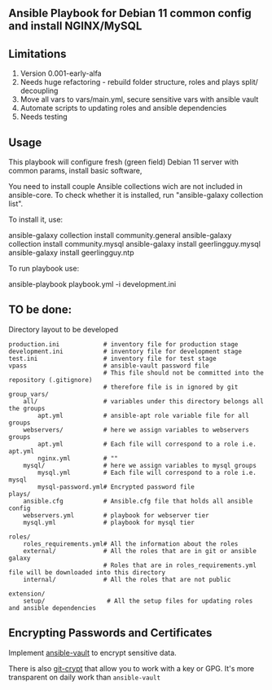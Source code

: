 ## Ansible Playbook for Debian 11 common config and install NGINX/MySQL

## Limitations

1.	Version 0.001-early-alfa
2. 	Needs huge refactoring - rebuild folder structure, roles and plays split/ decoupling
3. 	Move all vars to vars/main.yml, secure sensitive vars with ansible vault
4.  Automate scripts to updating roles and ansible dependencies
5. 	Needs testing 	

## Usage

This playbook will configure fresh (green field) Debian 11 server with common params, install basic software, 

You need to install couple Ansible collections wich are not included in ansible-core. To check whether it is installed, run "ansible-galaxy collection list".

To install it, use: 

ansible-galaxy collection install community.general
ansible-galaxy collection install community.mysql
ansible-galaxy install geerlingguy.mysql
ansible-galaxy install geerlingguy.ntp

To run playbook use:

ansible-playbook playbook.yml -i development.ini


## TO be done:
Directory layout to be developed

    production.ini            # inventory file for production stage
    development.ini           # inventory file for development stage
    test.ini                  # inventory file for test stage
    vpass                     # ansible-vault password file
                              # This file should not be committed into the repository (.gitignore)
                              # therefore file is in ignored by git
    group_vars/
        all/                  # variables under this directory belongs all the groups
            apt.yml           # ansible-apt role variable file for all groups
        webservers/           # here we assign variables to webservers groups
            apt.yml           # Each file will correspond to a role i.e. apt.yml
            nginx.yml         # ""
        mysql/           	  # here we assign variables to mysql groups
            mysql.yml    	  # Each file will correspond to a role i.e. mysql
            mysql-password.yml# Encrypted password file
    plays/
        ansible.cfg           # Ansible.cfg file that holds all ansible config
        webservers.yml        # playbook for webserver tier
        mysql.yml        	  # playbook for mysql tier

    roles/
        roles_requirements.yml# All the information about the roles
        external/             # All the roles that are in git or ansible galaxy
                              # Roles that are in roles_requirements.yml file will be downloaded into this directory
        internal/             # All the roles that are not public

    extension/
        setup/                 # All the setup files for updating roles and ansible dependencies


## Encrypting Passwords and Certificates
Implement [ansible-vault](http://docs.ansible.com/playbooks_vault.html) to encrypt sensitive data. 

There is also [git-crypt](https://github.com/AGWA/git-crypt) that allow you to work with a key or GPG. It's more transparent on daily work than `ansible-vault`
